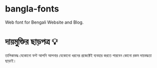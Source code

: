 # bangla-fonts
Web font for Bengali Website and Blog.

# দায়মুক্তির ছাড়পত্র 💡
তালিকাবদ্ধ যেকোনো ফন্ট আপনি আপনার যেকোনো ধরনের প্রজেক্টেই ব্যবহার করতে পারবেন কোনো রকম দায়বদ্ধতা ছাড়াই।
